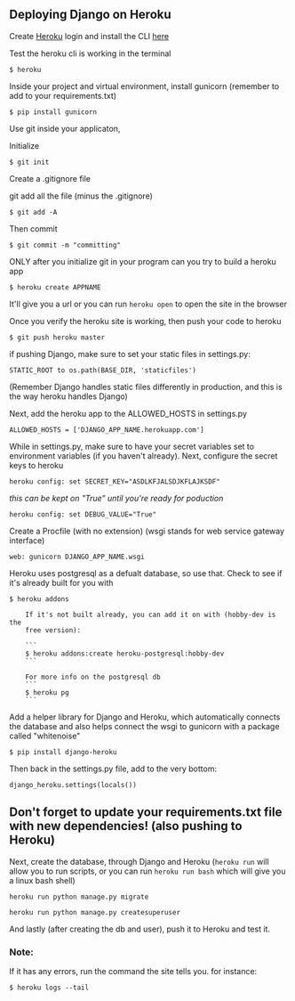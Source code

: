 ## Deploying Django on Heroku

Create [Heroku](https://www.heroku.com) login and install the CLI [here](https://devcenter.heroku.com/articles/heroku-cli)

Test the heroku cli is working in the terminal 
```
$ heroku
```

Inside your project and virtual environment, install gunicorn (remember to add to your requirements.txt)

```
$ pip install gunicorn
```

Use git inside your applicaton,

Initialize

```
$ git init
```


Create a .gitignore file


git add all the file (minus the .gitignore)

```
$ git add -A
```

Then commit

```
$ git commit -m "committing"
```

ONLY after you initialize git in your program can you try to build a heroku app

```
$ heroku create APPNAME
```

It'll give you a url or you can run `heroku open` to open the site in the browser



Once you verify the heroku site is working, then push your code to heroku

```
$ git push heroku master
```

if pushing Django, make sure to set your static files in settings.py:

```
STATIC_ROOT to os.path(BASE_DIR, 'staticfiles') 
```

(Remember Django handles static files differently in production, and this is the way heroku handles Django)

Next, add the heroku app to the ALLOWED_HOSTS in settings.py

```
ALLOWED_HOSTS = ['DJANGO_APP_NAME.herokuapp.com']
```


While in settings.py, make sure to have your secret variables set to environment 
variables (if you haven't already). Next, configure the secret keys to heroku

```
heroku config: set SECRET_KEY="ASDLKFJALSDJKFLAJKSDF"
``` 

*this can be kept on "True" until you're ready for poduction*
```
heroku config: set DEBUG_VALUE="True"
``` 

Create a Procfile (with no extension)
(wsgi stands for web service gateway interface)


```
web: gunicorn DJANGO_APP_NAME.wsgi

```


Heroku uses postgresql as a defualt database, so use that. Check to see if it's already built for you with 
```
$ heroku addons
```

		If it's not built already, you can add it on with (hobby-dev is the
		free version): 

		```
		$ heroku addons:create heroku-postgresql:hobby-dev
		```

		For more info on the postgresql db
		```
		$ heroku pg
		```

Add a helper library for Django and Heroku, which automatically connects the database and also helps connect the wsgi to gunicorn with a package called "whitenoise"

```
$ pip install django-heroku

```

Then back in the settings.py file, add to the very bottom:

```
django_heroku.settings(locals())
```
 
 ## Don't forget to update your requirements.txt file with new dependencies! (also pushing to Heroku)
 
 
 Next, create the database, through Django and Heroku
 (`heroku run` will allow you to run scripts, or you can run `heroku run bash` which will give you a linux bash shell)
 
 ```
 heroku run python manage.py migrate
 
 ```
 
 ```
 heroku run python manage.py createsuperuser
 
 ```


And lastly (after creating the db and user), push it to Heroku and test it.


### Note:
If it has any errors, run the command the site tells you. for instance:

```
$ heroku logs --tail
```


